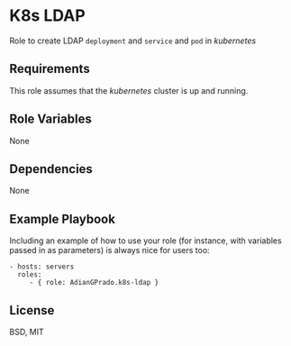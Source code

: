 K8s LDAP
=========

Role to create LDAP `deployment` and `service` and `pod` in _kubernetes_

Requirements
------------

This role assumes that the _kubernetes_ cluster is up and running.

Role Variables
--------------

None

Dependencies
------------

None

Example Playbook
----------------

Including an example of how to use your role (for instance, with variables passed in as parameters) is always nice for users too:

    - hosts: servers
      roles:
         - { role: AdianGPrado.k8s-ldap }

License
-------

BSD, MIT
